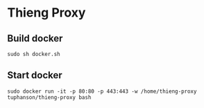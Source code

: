 # Thieng Proxy

## Build docker

```
sudo sh docker.sh
```

## Start docker

```
sudo docker run -it -p 80:80 -p 443:443 -w /home/thieng-proxy tuphanson/thieng-proxy bash
```